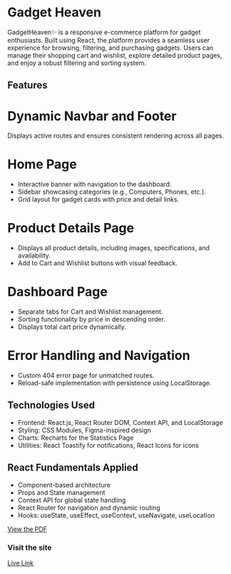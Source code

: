 
# Gadget Heaven 

GadgetHeaven✨ is a responsive e-commerce platform for gadget enthusiasts. Built using React, the platform provides a seamless user experience for browsing, filtering, and purchasing gadgets. Users can manage their shopping cart and wishlist, explore detailed product pages, and enjoy a robust filtering and sorting system.


## Features


# Dynamic Navbar and Footer

Displays active routes and ensures consistent rendering across all pages.

# Home Page

- Interactive banner with navigation to the dashboard.
- Sidebar showcasing categories (e.g., Computers, Phones, etc.).
- Grid layout for gadget cards with price and detail links.

# Product Details Page

-  Displays all product details, including images, specifications, and availability.
- Add to Cart and Wishlist buttons with visual feedback.

# Dashboard Page

- Separate tabs for Cart and Wishlist management.
- Sorting functionality by price in descending order.
- Displays total cart price dynamically.

# Error Handling and Navigation

- Custom 404 error page for unmatched routes.
- Reload-safe implementation with persistence using LocalStorage.

## Technologies Used
- Frontend: React.js, React Router DOM, Context API, and LocalStorage
- Styling: CSS Modules, Figma-inspired design
- Charts: Recharts for the Statistics Page
- Utilities: React Toastify for notifications, React Icons for icons

## React Fundamentals Applied

- Component-based architecture
- Props and State management
- Context API for global state handling
- React Router for navigation and dynamic routing
- Hooks: useState, useEffect, useContext, useNavigate,  useLocation

[View the PDF](/public/Batch-10_Assignment-08.pdf)


### Visit the site

[Live Link](http://my-dream-11.surge.sh/)

